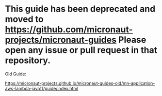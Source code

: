 # This guide has been deprecated and moved to https://github.com/micronaut-projects/micronaut-guides Please open any issue or pull request in that repository.

Old Guide: 

https://micronaut-projects.github.io/micronaut-guides-old/mn-application-aws-lambda-java11/guide/index.html

